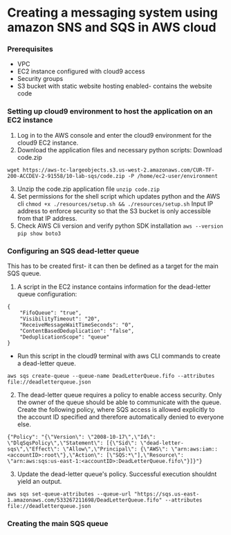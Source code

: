 # Creating a messaging system using amazon SNS and SQS in AWS cloud

### Prerequisites
   - VPC
   - EC2 instance configured with cloud9 access
   - Security groups
   - S3 bucket with static website hosting enabled- contains the website code

### Setting up cloud9 environment to host the application on an EC2 instance
   1) Log in to the AWS console and enter the cloud9 environment for the cloud9 EC2 instance.
   2) Download the application files and necessary python scripts: Download code.zip
```
wget https://aws-tc-largeobjects.s3.us-west-2.amazonaws.com/CUR-TF-200-ACCDEV-2-91558/10-lab-sqs/code.zip -P /home/ec2-user/environment
```
   3) Unzip the code.zip application file `unzip code.zip`
   4) Set permissions for the shell script which updates python and the AWS cli `chmod +x ./resources/setup.sh && ./resources/setup.sh` Input IP address to enforce security so that the S3 bucket is only accessible from that IP address.
   5) Check AWS Cli version and verify python SDK installation `aws --version` `pip show boto3`

### Configuring an SQS dead-letter queue
This has to be created first- it can then be defined as a target for the main SQS queue.
   1) A script in the EC2 instance contains information for the dead-letter queue configuration:
```
{
    "FifoQueue": "true",
    "VisibilityTimeout": "20",
    "ReceiveMessageWaitTimeSeconds": "0",
    "ContentBasedDeduplication": "false",
    "DeduplicationScope": "queue"
}
```
- Run this script in the cloud9 terminal with aws CLI commands to create a dead-letter queue.
```
aws sqs create-queue --queue-name DeadLetterQueue.fifo --attributes file://deadletterqueue.json
```
   2) The dead-letter queue requires a policy to enable access security. Only the owner of the queue should be able to communicate with the queue. Create the following policy, where SQS access is allowed explicitly to the account ID specified and therefore automatically denied to everyone else.
```
{"Policy": "{\"Version\": \"2008-10-17\",\"Id\": \"DlqSqsPolicy\",\"Statement\": [{\"Sid\": \"dead-letter-sqs\",\"Effect\": \"Allow\",\"Principal\": {\"AWS\": \"arn:aws:iam::<accountID>:root\"},\"Action\": [\"SQS:*\"],\"Resource\": \"arn:aws:sqs:us-east-1:<accountID>:DeadLetterQueue.fifo\"}]}"}
```
   3) Update the dead-letter queue's policy. Successful execution shouldnt yield an output.
```
aws sqs set-queue-attributes --queue-url "https://sqs.us-east-1.amazonaws.com/533267211698/DeadLetterQueue.fifo" --attributes file://deadletterqueue.json
```
### Creating the main SQS queue
